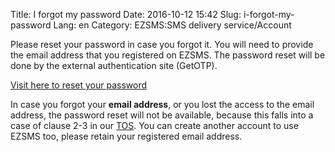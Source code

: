 Title: I forgot my password
Date: 2016-10-12 15:42
Slug: i-forgot-my-password
Lang: en
Category: EZSMS:SMS delivery service/Account

Please reset your password in case you forgot it.
You will need to provide the email address that you registered on EZSMS.
The password reset will be done by the external authentication site (GetOTP).

[Visit here to reset your password](https://www.ezsms.biz/en/reset-password/)

In case you forgot your **email address**, or you lost the access to the email address, the password reset will not be available, because this falls into a case of clause 2-3 in our [TOS](https://www.ezsms.biz/en/faq/tos/). You can create another account to use EZSMS too, please retain your registered email address.
